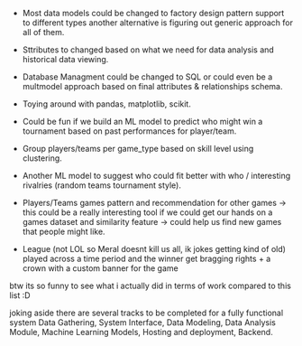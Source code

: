- Most data models could be changed to factory design pattern support to different types 
another alternative is figuring out generic approach for all of them.

- Sttributes to changed based on what we need for data analysis and historical data viewing.

- Database Managment could be changed to SQL or could even be a multmodel approach based on final attributes & relationships schema.

- Toying around with pandas, matplotlib, scikit. 

- Could be fun if we build an ML model to predict who might win a tournament based on past performances for player/team.


- Group players/teams per game_type based on skill level using clustering.

- Another ML model to suggest who could fit better with who / interesting rivalries (random teams tournament style).

- Players/Teams games pattern and recommendation for other games -> this could be a really interesting tool if we could 
get our hands on a games dataset and similarity feature -> could help us find new games that people might like.

- League (not LOL so Meral doesnt kill us all, ik jokes getting kind of old) played across a time period and the winner get bragging rights + a crown with a custom banner for the game

btw its so funny to see what i actually did in terms of work compared to this list :D 

joking aside there are several tracks to be completed for a fully functional system
Data Gathering, System Interface, Data Modeling, Data Analysis Module, Machine Learning Models, Hosting and deployment, Backend.